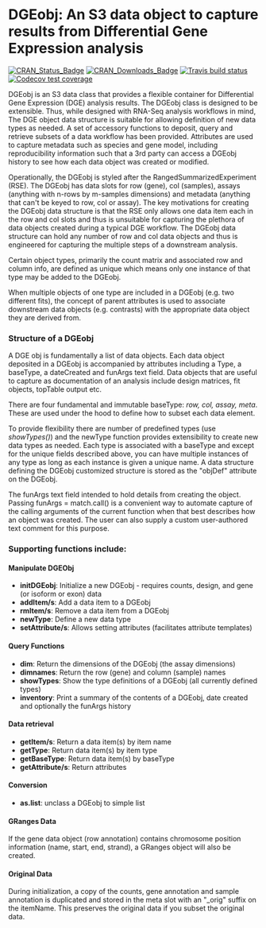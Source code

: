 # DGEobj: An S3 data object to capture results from Differential Gene Expression analysis

<!-- badges: start -->
[![CRAN_Status_Badge](http://www.r-pkg.org/badges/version/DGEobj?color=9bc2cf)](https://cran.r-project.org/package=DGEobj) 
[![CRAN_Downloads_Badge](https://cranlogs.r-pkg.org/badges/grand-total/DGEobj?color=9bc2cf)](https://cran.r-project.org/package=DGEobj) 
[![Travis build status](https://travis-ci.org/cb4ds/DGEobj.svg?branch=develop)](https://travis-ci.org/cb4ds/DGEobj?branch=cran)
[![Codecov test coverage](https://codecov.io/gh/cb4ds/DGEobj/branch/develop/graph/badge.svg)](https://codecov.io/gh/cb4ds/DGEobj?branch=cran)
<!-- badges: end -->

DGEobj is an S3 data class that provides a flexible container for Differential Gene Expression (DGE) analysis results.  The DGEobj class is designed to be extensible. Thus, while designed with RNA-Seq analysis workflows in mind, The DGE object data structure is suitable for  allowing definition of new data types as needed. A set of accessory functions to deposit, query and retrieve subsets of a data workflow has been provided.  Attributes are used to capture metadata such as species and gene model, including reproducibility information such that a 3rd party can access a DGEobj history to see how each data object was created or modified. 

Operationally, the DGEobj is styled after the RangedSummarizedExperiment (RSE).  The DGEobj has data slots for row (gene), col (samples), assays (anything with n-rows by m-samples dimensions) and metadata (anything that can't be keyed to row, col or assay).  The key motivations for creating the DGEobj data structure is that the RSE only allows one data item each in the row and col slots and thus is unsuitable for capturing the plethora of data objects created during a typical DGE workflow.   The DGEobj data structure can hold any number of row and col data objects and thus is engineered for capturing the multiple steps of a downstream analysis.

Certain object types, primarily the count matrix and associated row and column info, are defined as unique which means only one instance of that type may be added to the DGEobj.  

When multiple objects of one type are included in a DGEobj (e.g. two different fits), the concept of parent attributes is used to associate downstream data objects (e.g. contrasts) with the appropriate data object they are derived from.  

### Structure of a DGEobj

A DGE obj is fundamentally a list of data objects. Each data object deposited in a DGEobj is accompanied by attributes including a Type, a baseType, a dateCreated and funArgs text field.  Data objects that are useful to capture as documentation of an analysis include design matrices, fit objects, topTable output etc. 

There are four fundamental and immutable baseType: *row, col, assay, meta*.  These are used under the hood to define how to subset each data element.  

To provide flexibility there are number of predefined types (use *showTypes()*) and the newType function provides extensibility to create new data types as needed.  Each type is associated with a baseType and except for the unique fields described above, you can have multiple instances of any type as long as each instance is given a unique name.  A data structure defining the DGEobj customized structure is stored as the "objDef" attribute on the DGEobj.

The funArgs text field intended to hold details from creating the object.  Passing funArgs = match.call() is a convenient way to automate capture of the calling arguments of the current function when that best describes how an object was created.  The user can also supply a custom user-authored text comment for this purpose.
  
### Supporting functions include:  

#### Manipulate DGEObj  

* **initDGEobj**: Initialize a new DGEobj - requires counts, design, and gene (or isoform or exon) data
* **addItem/s**:  Add a data item to a DGEobj  
* **rmItem/s**:  Remove a data item from a DGEobj  
* **newType**:  Define a new data type  
* **setAttribute/s**: Allows setting attributes (facilitates attribute templates)

#### Query Functions  

* **dim**: Return the dimensions of the DGEobj (the assay dimensions) 
* **dimnames**:  Return the row (gene) and column (sample) names  
* **showTypes**:  Show the type definitions of a DGEobj (all currently defined  types)  
* **inventory**:  Print a summary of the contents of a DGEobj, date created and optionally the funArgs history  

#### Data retrieval  

* **getItem/s**:  Return a data item(s) by item name
* **getType**:  Return data item(s) by item type
* **getBaseType**:  Return data item(s) by baseType
* **getAttribute/s**: Return attributes

#### Conversion

* **as.list**:  unclass a DGEobj to simple list

#### GRanges Data

If the gene data object (row annotation) contains chromosome position information (name, start, end, strand), a GRanges object will also be created. 

#### Original Data 

During initialization, a copy of the counts, gene annotation and sample annotation is duplicated and stored in the meta slot with an "_orig" suffix on the itemName.  This preserves the original data if you subset the original data. 
